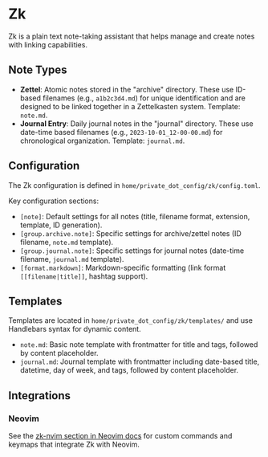 # Zk

Zk is a plain text note-taking assistant that helps manage and create notes with linking capabilities.

## Note Types

- **Zettel**: Atomic notes stored in the "archive" directory. These use ID-based filenames (e.g., `a1b2c3d4.md`) for unique identification and are designed to be linked together in a Zettelkasten system. Template: `note.md`.
- **Journal Entry**: Daily journal notes in the "journal" directory. These use date-time based filenames (e.g., `2023-10-01_12-00-00.md`) for chronological organization. Template: `journal.md`.

## Configuration

The Zk configuration is defined in `home/private_dot_config/zk/config.toml`.

Key configuration sections:
- `[note]`: Default settings for all notes (title, filename format, extension, template, ID generation).
- `[group.archive.note]`: Specific settings for archive/zettel notes (ID filename, `note.md` template).
- `[group.journal.note]`: Specific settings for journal notes (date-time filename, `journal.md` template).
- `[format.markdown]`: Markdown-specific formatting (link format `[[filename|title]]`, hashtag support).

## Templates

Templates are located in `home/private_dot_config/zk/templates/` and use Handlebars syntax for dynamic content.

- `note.md`: Basic note template with frontmatter for title and tags, followed by content placeholder.
- `journal.md`: Journal template with frontmatter including date-based title, datetime, day of week, and tags, followed by content placeholder.

## Integrations

### Neovim

See the [zk-nvim section in Neovim docs](./nvim.md#zk) for custom commands
and keymaps that integrate Zk with Neovim.

